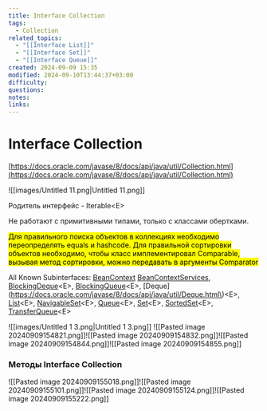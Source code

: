 ```yaml
---
title: Interface Collection
tags:
  - Collection
related_topics:
  - "[[Interface List]]"
  - "[[Interface Set]]"
  - "[[Interface Queue]]"
created: 2024-09-09 15:35
modified: 2024-09-10T13:44:37+03:00
difficulty: 
questions: 
notes: 
links: 
---
```

# Interface Collection

[https://docs.oracle.com/javase/8/docs/api/java/util/Collection.html](https://docs.oracle.com/javase/8/docs/api/java/util/Collection.html)

![[images/Untitled 11.png|Untitled 11.png]]

Родитель интерфейс - Iterable\<E>

Не работают с примитивными типами, только с классами обертками.

<mark class="hltr-yellow">Для правильного поиска объектов в коллекциях необходимо переопределять equals и hashcode.
</mark>
<mark class="hltr-green2">Для правильной сортировки объектов необходимо, чтобы класс имплементировал Comparable, вызывая метод сортировки, можно передавать в аргументы Comparator</mark>

  

All Known Subinterfaces:
[BeanContext](https://docs.oracle.com/javase/8/docs/api/java/beans/beancontext/BeanContext.html)
[BeanContextServices](https://docs.oracle.com/javase/8/docs/api/java/beans/beancontext/BeanContextServices.html), 
[BlockingDeque](https://docs.oracle.com/javase/8/docs/api/java/util/concurrent/BlockingDeque.html)\<E>, [BlockingQueue](https://docs.oracle.com/javase/8/docs/api/java/util/concurrent/BlockingQueue.html)\<E>, [Deque](https://docs.oracle.com/javase/8/docs/api/java/util/Deque.html\)\<E>, [List](https://docs.oracle.com/javase/8/docs/api/java/util/List.html)\<E>, [NavigableSet](https://docs.oracle.com/javase/8/docs/api/java/util/NavigableSet.html)\<E>, [Queue](https://docs.oracle.com/javase/8/docs/api/java/util/Queue.html)\<E>, [Set](https://docs.oracle.com/javase/8/docs/api/java/util/Set.html)\<E>, [SortedSet](https://docs.oracle.com/javase/8/docs/api/java/util/SortedSet.html)\<E>, [TransferQueue](https://docs.oracle.com/javase/8/docs/api/java/util/concurrent/TransferQueue.html)\<E>

![[images/Untitled 1 3.png|Untitled 1 3.png]]
![[Pasted image 20240909154821.png]]![[Pasted image 20240909154832.png]]![[Pasted image 20240909154844.png]]![[Pasted image 20240909154855.png]]

### Методы Interface Collection
![[Pasted image 20240909155018.png]]![[Pasted image 20240909155101.png]]![[Pasted image 20240909155124.png]]![[Pasted image 20240909155222.png]]